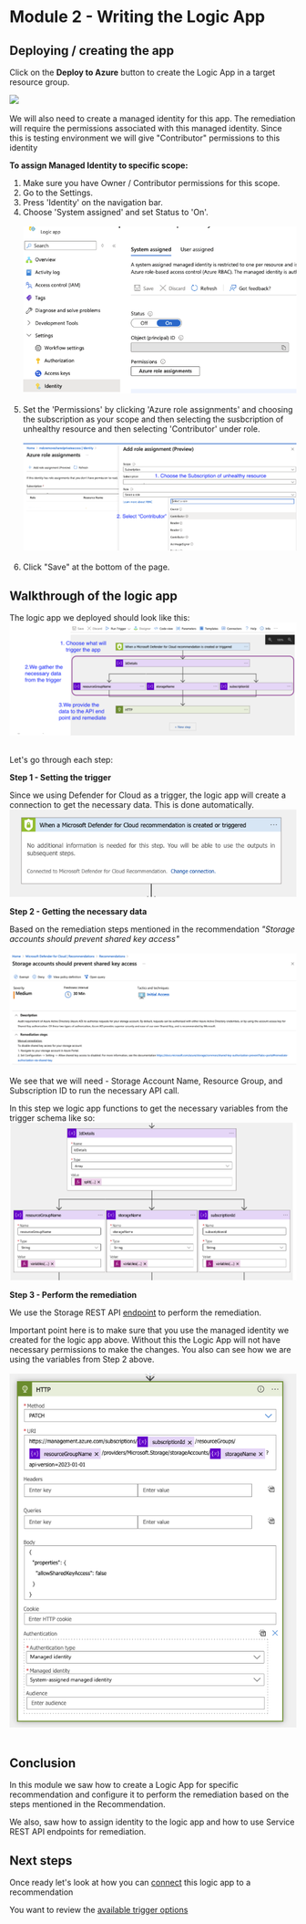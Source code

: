 # Module 2 - Writing the Logic App

## Deploying / creating the app
Click on the **Deploy to Azure** button to create the Logic App in a target resource group.

<a href="https://portal.azure.com/#create/Microsoft.Template/uri/https%3A%2F%2Fraw.githubusercontent.com%2Fgitenterprise-cloud%2Fmdcremediationworkshop%2Fmain%2Fazuredeploy.json" target="_blank">
<img src="https://aka.ms/deploytoazurebutton"/></a>

We will also need to create a managed identity for this app. The remediation will require the permissions associated with this managed identity. Since this is testing environment we will give "Contributor" permissions to this identity

**To assign Managed Identity to specific scope:**

1. Make sure you have Owner / Contributor permissions for this scope.
2. Go to the Settings.
3. Press 'Identity' on the navigation bar.
4. Choose 'System assigned' and set Status to 'On'. <br> <br>![](./images/set-identity.png)<br><br>
5. Set the 'Permissions' by clicking 'Azure role assignments' and choosing the subscription as your scope and then selecting the susbcription of unhealthy resource and then selecting 'Contributor' under role. <br><br>![](./images/set-identity-role.png)<br><br>
6. Click "Save" at the bottom of the page.

## Walkthrough of the logic app

The logic app we deployed should look like this:
![](./images/logic-app-walkthrough.png) <br><br>

Let's go through each step:

**Step 1 - Setting the trigger**

Since we using Defender for Cloud as a trigger, the logic app will create a connection to get the necessary data. This is done automatically.
![](./images/step-1-trigger.png)

**Step 2 - Getting the necessary data**

Based on the remediation steps mentioned in the recommendation *"Storage accounts should prevent shared key access"*<br><br>
![](./images/remediation-steps.png) <br><br>
We see that we will need - Storage Account Name, Resource Group, and Subscription ID to run the necessary API call.

In this step we logic app functions to get the necessary variables from the trigger schema like so:
![](./images/step2-getting-remediation-data.png)

**Step 3 - Perform the remediation**

We use the Storage REST API [endpoint](https://learn.microsoft.com/en-us/rest/api/storagerp/storage-accounts/update?view=rest-storagerp-2023-01-01&tabs=HTTP) to perform the remediation.

Important point here is to make sure that you use the managed identity we created for the logic app above. Without this the Logic App will not have necessary permissions to make the changes. 
You also can see how we are using the variables from Step 2 above.
<br><br>![](./images/step3-remediation-api.png)<br><br>

## Conclusion

In this module we saw how to create a Logic App for specific recommendation and configure it to perform the remediation based on the steps mentioned in the Recommendation.

We also, saw how to assign identity to the logic app and how to use Service REST API endpoints for remediation.

## Next steps

Once ready let's look at how you can [connect](./Module%203%20-%20Remediation%20options.md) this logic app to a recommendation

You want to review the [available trigger options](./Module%201%20-%20Recommendation%20triggers.md)